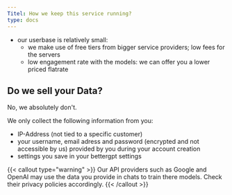 ```yaml
---
Titel: How we keep this service running?
type: docs
---
```

- our userbase is relatively small:
  - we make use of free tiers from bigger service providers; low fees for the servers
  - low engagement rate with the models: we can offer you a lower priced flatrate

## Do we sell your Data?
No, we absolutely don't.

We only collect the following information from you:
- IP-Address (not tied to a specific customer)
- your username, email adress and password (encrypted and not accessible by us) provided by you during your account creation
- settings you save in your bettergpt settings

{{< callout type="warning" >}}
  Our API providers such as Google and OpenAI may use the data you provide in chats to train there models. Check their privacy policies accordingly.
{{< /callout >}}
